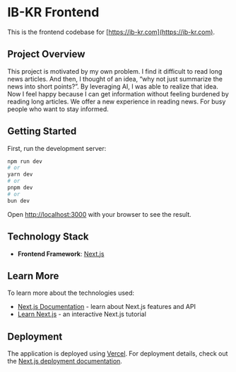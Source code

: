 # IB-KR Frontend

This is the frontend codebase for [https://ib-kr.com](https://ib-kr.com).

## Project Overview

This project is motivated by my own problem. I find it difficult to read long news articles. And then, I thought of an idea, “why not just summarize the news into short points?”. By leveraging AI, I was able to realize that idea. Now I feel happy because I can get information without feeling burdened by reading long articles. We offer a new experience in reading news. For busy people who want to stay informed.

## Getting Started

First, run the development server:

```bash
npm run dev
# or
yarn dev
# or
pnpm dev
# or
bun dev
```

Open [http://localhost:3000](http://localhost:3000) with your browser to see the result.

## Technology Stack

- **Frontend Framework**: [Next.js](https://nextjs.org)

## Learn More

To learn more about the technologies used:

- [Next.js Documentation](https://nextjs.org/docs) - learn about Next.js features and API
- [Learn Next.js](https://nextjs.org/learn) - an interactive Next.js tutorial

## Deployment

The application is deployed using [Vercel](https://vercel.com). For deployment details, check out the [Next.js deployment documentation](https://nextjs.org/docs/app/building-your-application/deploying).